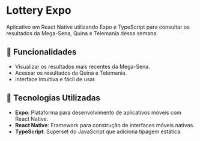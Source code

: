 # Lottery Expo

Aplicativo em React Native utilizando Expo e TypeScript para consultar os resultados da Mega-Sena, Quina e Telemania dessa semana.

## 📱 Funcionalidades

- Visualizar os resultados mais recentes da Mega-Sena.
- Acessar os resultados da Quina e Telemania.
- Interface intuitiva e fácil de usar.

## 🚀 Tecnologias Utilizadas

- **Expo**: Plataforma para desenvolvimento de aplicativos móveis com React Native.
- **React Native**: Framework para construção de interfaces móveis nativas.
- **TypeScript**: Superset do JavaScript que adiciona tipagem estática.
